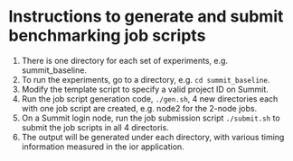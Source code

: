 # Instructions to generate and submit benchmarking job scripts
1. There is one directory for each set of experiments, e.g. summit_baseline.
2. To run the experiments, go to a directory, e.g. `cd summit_baseline`.
3. Modify the template script to specify a valid project ID on Summit.
4. Run the job script generation code, `./gen.sh`, 4 new directories each with one job script are created, e.g. node2 for the 2-node jobs.
5. On a Summit login node, run the job submission script `./submit.sh` to submit the job scripts in all 4 directoris.
6. The output will be generated under each directory, with various timing information measured in the ior application.
